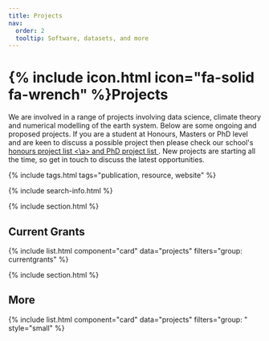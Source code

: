 ```yaml
---
title: Projects
nav:
  order: 2
  tooltip: Software, datasets, and more
---
```


# {% include icon.html icon="fa-solid fa-wrench" %}Projects

We are involved in a range of projects involving data science, climate theory and numerical modelling of the earth system. Below are some ongoing and proposed projects. If you are a student at Honours, Masters or PhD level and are keen to discuss a possible project then please check our school's <a href="https://www.unsw.edu.au/science/our-schools/maths/student-life-resources/honours-year/honours-physical-oceanography">honours project list <\a> and
<a href=" https://www.unsw.edu.au/science/our-schools/maths/student-life-resources/postgraduate-research/phd-projects">PhD project list </a>. New projects are starting all the time, so get in touch to discuss the latest opportunities.

{% include tags.html tags="publication, resource, website" %}

{% include search-info.html %}

{% include section.html %}

## Current Grants

{% include list.html component="card" data="projects" filters="group: currentgrants" %}

{% include section.html %}

## More

{% include list.html component="card" data="projects" filters="group: " style="small" %}
